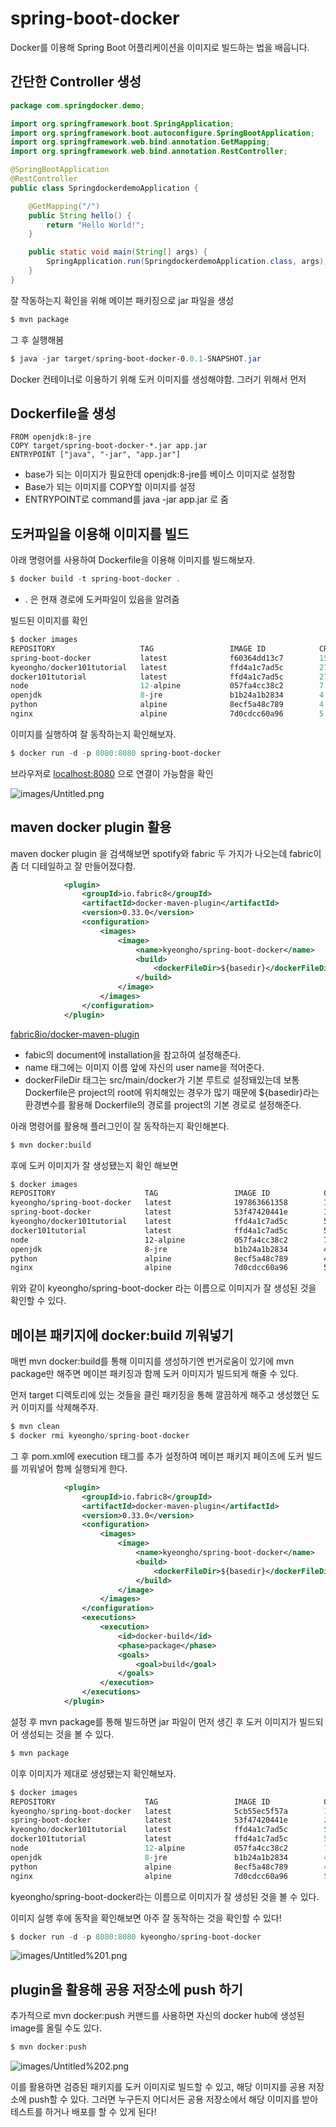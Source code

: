 # spring-boot-docker
Docker를 이용해 Spring Boot 어플리케이션을 이미지로 빌드하는 법을 배웁니다.

## 간단한 Controller 생성

```java
package com.springdocker.demo;

import org.springframework.boot.SpringApplication;
import org.springframework.boot.autoconfigure.SpringBootApplication;
import org.springframework.web.bind.annotation.GetMapping;
import org.springframework.web.bind.annotation.RestController;

@SpringBootApplication
@RestController
public class SpringdockerdemoApplication {

	@GetMapping("/")
	public String hello() {
		return "Hello World!";
	}

	public static void main(String[] args) {
		SpringApplication.run(SpringdockerdemoApplication.class, args);
	}
}
```

잘 작동하는지 확인을 위해 메이븐 패키징으로 jar 파일을 생성

```powershell
$ mvn package
```

그 후 실행해봄

```powershell
$ java -jar target/spring-boot-docker-0.0.1-SNAPSHOT.jar
```

Docker 컨테이너로 이용하기 위해 도커 이미지를 생성해야함. 그러기 위해서 먼저

## Dockerfile을 생성

```docker
FROM openjdk:8-jre
COPY target/spring-boot-docker-*.jar app.jar
ENTRYPOINT ["java", "-jar", "app.jar"]
```

- base가 되는 이미지가 필요한데 openjdk:8-jre를 베이스 이미지로 설정함
- Base가 되는 이미지를 COPY할 이미지를 설정
- ENTRYPOINT로 command를 java -jar app.jar 로 줌

## 도커파일을 이용해 이미지를 빌드
아래 명령어를 사용하여 Dockerfile을 이용해 이미지를 빌드해보자.

```powershell
$ docker build -t spring-boot-docker .
```

- . 은 현재 경로에 도커파일이 있음을 알려줌

빌드된 이미지를 확인

```powershell
$ docker images
REPOSITORY                   TAG                 IMAGE ID            CREATED             SIZE
spring-boot-docker           latest              f60364dd13c7        15 seconds ago      265MB
kyeongho/docker101tutorial   latest              ffd4a1c7ad5c        27 minutes ago      26.5MB
docker101tutorial            latest              ffd4a1c7ad5c        27 minutes ago      26.5MB
node                         12-alpine           057fa4cc38c2        7 days ago          89.3MB
openjdk                      8-jre               b1b24a1b2834        4 weeks ago         265MB
python                       alpine              8ecf5a48c789        4 weeks ago         78.9MB
nginx                        alpine              7d0cdcc60a96        5 weeks ago         21.3MB

```

이미지를  실행하여 잘 동작하는지 확인해보자.

```powershell
$ docker run -d -p 8080:8080 spring-boot-docker
```

브라우저로 [localhost:8080](http://localhost:8080) 으로 연결이 가능함을 확인

![images/Untitled.png](images/Untitled.png)

## maven docker plugin 활용

maven docker plugin 을 검색해보면 spotify와 fabric 두 가지가 나오는데 fabric이 좀 더 디테일하고 잘 만들어졌다함.

```xml
			<plugin>
				<groupId>io.fabric8</groupId>
				<artifactId>docker-maven-plugin</artifactId>
				<version>0.33.0</version>
				<configuration>
					<images>
						<image>
							<name>kyeongho/spring-boot-docker</name>
							<build>
								<dockerFileDir>${basedir}</dockerFileDir>
							</build>
						</image>
					</images>
				</configuration>
			</plugin>
```

[fabric8io/docker-maven-plugin](http://dmp.fabric8.io/#installation)

- fabic의 document에 installation을 참고하여 설정해준다.
- name 태그에는 이미지 이름 앞에 자신의 user name을 적어준다.
- dockerFileDir 태그는 src/main/docker가 기본 루트로 설정돼있는데 보통 Dockerfile은 project의 root에 위치해있는 경우가 많기 때문에 ${basedir}라는 환경변수를 활용해 Dockerfile의 경로를 project의 기본 경로로 설정해준다.

아래 명령어를 활용해 플러그인이 잘 동작하는지 확인해본다.

```xml
$ mvn docker:build
```

후에 도커 이미지가 잘 생성됐는지 확인 해보면

```xml
$ docker images
REPOSITORY                    TAG                 IMAGE ID            CREATED             SIZE
kyeongho/spring-boot-docker   latest              197863661358        11 seconds ago      281MB
spring-boot-docker            latest              53f47420441e        13 minutes ago      281MB
kyeongho/docker101tutorial    latest              ffd4a1c7ad5c        5 hours ago         26.5MB
docker101tutorial             latest              ffd4a1c7ad5c        5 hours ago         26.5MB
node                          12-alpine           057fa4cc38c2        7 days ago          89.3MB
openjdk                       8-jre               b1b24a1b2834        4 weeks ago         265MB
python                        alpine              8ecf5a48c789        4 weeks ago         78.9MB
nginx                         alpine              7d0cdcc60a96        5 weeks ago         21.3MB
```

위와 같이 kyeongho/spring-boot-docker 라는 이름으로 이미지가 잘 생성된 것을 확인할 수 있다.

## 메이븐 패키지에 docker:build 끼워넣기

매번 mvn docker:build를 통해 이미지를 생성하기엔 번거로움이 있기에 mvn package만 해주면 메이븐 패키징과 함께 도커 이미지가 빌드되게 해줄 수 있다.

먼저 target 디렉토리에 있는 것들을 클린 패키징을 통해 깔끔하게 해주고 생성했던 도커 이미지를 삭제해주자.

```powershell
$ mvn clean
$ docker rmi kyeongho/spring-boot-docker
```

그 후 pom.xml에 execution 태그를 추가 설정하여 메이븐 패키지 페이즈에 도커 빌드를 끼워넣어 함께 실행되게 한다.

```xml
			<plugin>
				<groupId>io.fabric8</groupId>
				<artifactId>docker-maven-plugin</artifactId>
				<version>0.33.0</version>
				<configuration>
					<images>
						<image>
							<name>kyeongho/spring-boot-docker</name>
							<build>
								<dockerFileDir>${basedir}</dockerFileDir>
							</build>
						</image>
					</images>
				</configuration>
				<executions>
					<execution>
						<id>docker-build</id>
						<phase>package</phase>
						<goals>
							<goal>build</goal>
						</goals>
					</execution>
				</executions>
			</plugin>
```

설정 후 mvn package를 통해 빌드하면 jar 파일이 먼저 생긴 후 도커 이미지가 빌드되어 생성되는 것을 볼 수 있다.

```powershell
$ mvn package
```

이후 이미지가 제대로 생성됐는지 확인해보자.

```powershell
$ docker images
REPOSITORY                    TAG                 IMAGE ID            CREATED             SIZE
kyeongho/spring-boot-docker   latest              5cb55ec5f57a        17 seconds ago      281MB
spring-boot-docker            latest              53f47420441e        28 minutes ago      281MB
kyeongho/docker101tutorial    latest              ffd4a1c7ad5c        5 hours ago         26.5MB
docker101tutorial             latest              ffd4a1c7ad5c        5 hours ago         26.5MB
node                          12-alpine           057fa4cc38c2        7 days ago          89.3MB
openjdk                       8-jre               b1b24a1b2834        4 weeks ago         265MB
python                        alpine              8ecf5a48c789        4 weeks ago         78.9MB
nginx                         alpine              7d0cdcc60a96        5 weeks ago         21.3MB
```

kyeongho/spring-boot-docker라는 이름으로 이미지가 잘 생성된 것을 볼 수 있다.

이미지 실행 후에 동작을 확인해보면 아주 잘 동작하는 것을 확인할 수 있다!

```powershell
$ docker run -d -p 8080:8080 kyeongho/spring-boot-docker
```

![images/Untitled%201.png](images/Untitled%201.png)

## plugin을 활용해 공용 저장소에 push 하기

추가적으로 mvn docker:push 커맨드를 사용하면 자신의 docker hub에 생성된 image를 올릴 수도 있다.

```powershell
$ mvn docker:push
```

![images/Untitled%202.png](images/Untitled%202.png)

이를 활용하면 검증된 패키지를 도커 이미지로 빌드할 수 있고, 해당 이미지를 공용 저장소에 push할 수 있다. 그러면 누구든지 어디서든 공용 저장소에서 해당 이미지를 받아 테스트를 하거나 배포를 할 수 있게 된다!
